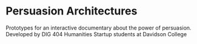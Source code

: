 # Persuasion Architectures

Prototypes for an interactive documentary about the power of persuasion. Developed by DIG 404 Humanities Startup students at Davidson College
